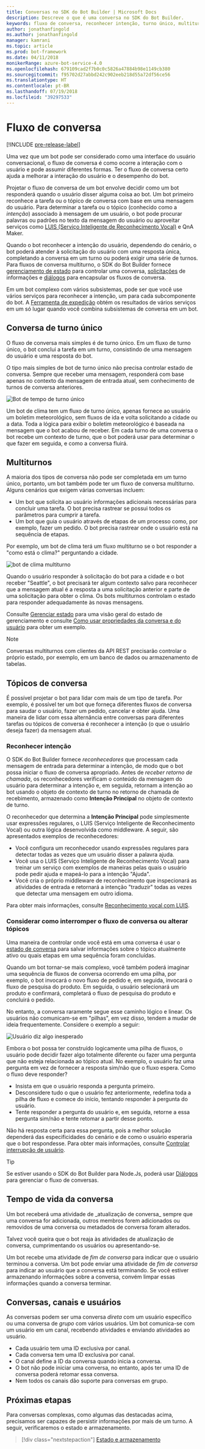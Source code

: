 ```yaml
---
title: Conversas no SDK do Bot Builder | Microsoft Docs
description: Descreve o que é uma conversa no SDK do Bot Builder.
keywords: fluxo de conversa, reconhecer intenção, turno único, multiturno
author: jonathanfingold
ms.author: jonathanfingold
manager: kamrani
ms.topic: article
ms.prod: bot-framework
ms.date: 04/11/2018
monikerRange: azure-bot-service-4.0
ms.openlocfilehash: 679109cad2f7b0c0c5826a47884b98e1149cb380
ms.sourcegitcommit: f95702d27abbd242c902eeb218d55a72df56ce56
ms.translationtype: HT
ms.contentlocale: pt-BR
ms.lasthandoff: 07/19/2018
ms.locfileid: "39297533"
---
```

# <a name="conversation-flow"></a>Fluxo de conversa
[!INCLUDE [pre-release-label](../includes/pre-release-label.md)]

Uma vez que um bot pode ser considerado como uma interface do usuário conversacional, o fluxo de conversa é como ocorre a interação com o usuário e pode assumir diferentes formas. Ter o fluxo de conversa certo ajuda a melhorar a interação do usuário e o desempenho do bot.

Projetar o fluxo de conversa de um bot envolve decidir como um bot responderá quando o usuário disser alguma coisa ao bot. Um bot primeiro reconhece a tarefa ou o tópico de conversa com base em uma mensagem do usuário. Para determinar a tarefa ou o tópico (conhecido como a *intenção*) associado à mensagem de um usuário, o bot pode procurar palavras ou padrões no texto da mensagem do usuário ou aproveitar serviços como [LUIS (Serviço Inteligente de Reconhecimento Vocal)](bot-builder-concept-luis.md) e QnA Maker. 

Quando o bot reconhecer a intenção do usuário, dependendo do cenário, o bot poderá atender à solicitação do usuário com uma resposta única, completando a conversa em um turno ou poderá exigir uma série de turnos. Para fluxos de conversa multiturno, o SDK do Bot Builder fornece [gerenciamento de estado](./bot-builder-howto-v4-state.md) para controlar uma conversa, [solicitações](bot-builder-prompts.md) de informações e [diálogos](bot-builder-dialog-manage-conversation-flow.md) para encapsular os fluxos de conversa. 

Em um bot complexo com vários subsistemas, pode ser que você use vários serviços para reconhecer a intenção, um para cada subcomponente do bot. A [Ferramenta de expedição](bot-builder-tutorial-dispatch.md) obtém os resultados de vários serviços em um só lugar quando você combina subsistemas de conversa em um bot. 
<!-- 
A conversation identifies a series of activities sent between a bot and a user on a specific channel and represents an interaction between one or more bots and either a _direct_ conversation with a specific user or a _group_ conversation with multiple users.
A bot communicates with a user on a channel by receiving activities from, and sending activities to the user.

- Each user has an ID that is unique per channel.
- Each conversation has an ID that is unique per channel.
- The channel sets the conversation ID when it starts the conversation.
- The bot cannot start a conversation; however, once it has a conversation ID, it can resume that conversation.
- Not all channels support group conversations.
-->

## <a name="single-turn-conversation"></a>Conversa de turno único

O fluxo de conversa mais simples é de turno único. Em um fluxo de turno único, o bot conclui a tarefa em um turno, consistindo de uma mensagem do usuário e uma resposta do bot. 



<!-- 
The EchoBot sample in the BotBuilder SDK is a single-turn bot. Here are other examples of single turn conversation flow:
* A bot for getting the weather report, that just tells the user what the weather is, when they say "What's the weather?".
* An IoT bot that responds to "turn on the lights" by calling an IoT service. -->

<!-- The following isn't always true, it's a generalization --> O tipo mais simples de bot de turno único não precisa controlar estado de conversa. Sempre que receber uma mensagem, responderá com base apenas no contexto da mensagem de entrada atual, sem conhecimento de turnos de conversa anteriores.

![Bot de tempo de turno único](./media/concept-conversation/weather-single-turn.png)

Um bot de clima tem um fluxo de turno único, apenas fornece ao usuário um boletim meteorológico, sem fluxos de ida e volta solicitando a cidade ou a data. Toda a lógica para exibir o boletim meteorológico é baseada na mensagem que o bot acabou de receber. Em cada turno de uma conversa o bot recebe um contexto de turno, que o bot poderá usar para determinar o que fazer em seguida, e como a conversa fluirá. 

## <a name="multiple-turns"></a>Multiturnos

A maioria dos tipos de conversa não pode ser completada em um turno único, portanto, um bot também pode ter um fluxo de conversa multiturno. Alguns cenários que exigem várias conversas incluem:

 * Um bot que solicita ao usuário informações adicionais necessárias para concluir uma tarefa. O bot precisa rastrear se possui todos os parâmetros para cumprir a tarefa.
 * Um bot que guia o usuário através de etapas de um processo como, por exemplo, fazer um pedido. O bot precisa rastrear onde o usuário está na sequência de etapas.

Por exemplo, um bot de clima terá um fluxo multiturno se o bot responder a "como está o clima?" perguntando a cidade.

![bot de clima multiturno](./media/concept-conversation/weather-multi-turn.png)

Quando o usuário responder à solicitação do bot para a cidade e o bot receber "Seattle", o bot precisará ter algum contexto salvo para reconhecer que a mensagem atual é a resposta a uma solicitação anterior e parte de uma solicitação para obter o clima. Os bots multiturnos controlam o estado para responder adequadamente às novas mensagens.

<!--
```
// TBD: snippet showing receiving message and using ConversationProperties
```
-->

Consulte [Gerenciar estado](bot-builder-storage-concept.md) para uma visão geral do estado de gerenciamento e consulte [Como usar propriedades da conversa e do usuário](bot-builder-howto-v4-state.md) para obter um exemplo.

> [!NOTE]
> Conversas multiturnos com clientes da API REST precisarão controlar o próprio estado, por exemplo, em um banco de dados ou armazenamento de tabelas. 

## <a name="conversation-topics"></a>Tópicos de conversa

É possível projetar o bot para lidar com mais de um tipo de tarefa. Por exemplo, é possível ter um bot que forneça diferentes fluxos de conversa para saudar o usuário, fazer um pedido, cancelar e obter ajuda. Uma maneira de lidar com essa alternância entre conversas para diferentes tarefas ou tópicos de conversa é reconhecer a intenção (o que o usuário deseja fazer) da mensagem atual. 

### <a name="recognize-intent"></a>Reconhecer intenção

O SDK do Bot Builder fornece _reconhecedores_ que processam cada mensagem de entrada para determinar a intenção, de modo que o bot possa iniciar o fluxo de conversa apropriado. Antes de _receber retorno de chamada_, os reconhecedores verificam o conteúdo da mensagem do usuário para determinar a intenção e, em seguida, retornam a intenção ao bot usando o objeto de contexto de turno no retorno de chamada de recebimento, armazenado como **Intenção Principal** no objeto de contexto de turno. 

O reconhecedor que determina a **Intenção Principal** pode simplesmente usar expressões regulares, o LUIS (Serviço Inteligente de Reconhecimento Vocal) ou outra lógica desenvolvida como middleware. A seguir, são apresentados exemplos de reconhecedores:
   
* Você configura um reconhecedor usando expressões regulares para detectar todas as vezes que um usuário disser a palavra ajuda.
* Você usa o LUIS (Serviço Inteligente de Reconhecimento Vocal) para treinar um serviço com exemplos de maneiras pelas quais o usuário pode pedir ajuda e mapeá-lo para a intenção "Ajuda".
* Você cria o próprio middleware de reconhecimento que inspecionará as atividades de entrada e retornará a intenção "traduzir" todas as vezes que detectar uma mensagem em outro idioma.

Para obter mais informações, consulte [Reconhecimento vocal com LUIS](bot-builder-concept-luis.md). <!-- TODO: ADD THIS TOPIC OR SNIPPET-->

### <a name="consider-how-to-interrupt-conversation-flow-or-change-topics"></a>Considerar como interromper o fluxo de conversa ou alterar tópicos

Uma maneira de controlar onde você está em uma conversa é usar o [estado de conversa](bot-builder-howto-v4-state.md) para salvar informações sobre o tópico atualmente ativo ou quais etapas em uma sequência foram concluídas.

Quando um bot tornar-se mais complexo, você também poderá imaginar uma sequência de fluxos de conversa ocorrendo em uma pilha, por exemplo, o bot invocará o novo fluxo de pedido e, em seguida, invocará o fluxo de pesquisa do produto. Em seguida, o usuário selecionará um produto e confirmará, completará o fluxo de pesquisa do produto e concluirá o pedido.

No entanto, a conversa raramente segue esse caminho lógico e linear. Os usuários não comunicam-se em "pilhas", em vez disso, tendem a mudar de ideia frequentemente. Considere o exemplo a seguir:

![Usuário diz algo inesperado](./media/concept-conversation/interruption.png)

Embora o bot possa ter construído logicamente uma pilha de fluxos, o usuário pode decidir fazer algo totalmente diferente ou fazer uma pergunta que não esteja relacionada ao tópico atual. No exemplo, o usuário faz uma pergunta em vez de fornecer a resposta sim/não que o fluxo espera. Como o fluxo deve responder?

* Insista em que o usuário responda a pergunta primeiro.
* Desconsidere tudo o que o usuário fez anteriormente, redefina toda a pilha de fluxo e comece do início, tentando responder à pergunta do usuário.
* Tente responder a pergunta do usuário e, em seguida, retorne a essa pergunta sim/não e tente retomar a partir desse ponto.

Não há resposta certa para essa pergunta, pois a melhor solução dependerá das especificidades do cenário e de como o usuário esperaria que o bot respondesse. Para obter mais informações, consulte [Controlar interrupção de usuário](bot-builder-howto-handle-user-interrupt.md).

> [!TIP]
> Se estiver usando o SDK do Bot Builder para Node.Js, poderá usar [Diálogos](bot-builder-dialog-manage-conversation-flow.md) para gerenciar o fluxo de conversas.

## <a name="conversation-lifetime"></a>Tempo de vida da conversa

<!-- Note: these activities are dependent on whether the channel actually sends them. Also, we should add links --> Um bot receberá uma atividade de _atualização de conversa_ sempre que uma conversa for adicionada, outros membros forem adicionados ou removidos de uma conversa ou metadados de conversa foram alterados.
Talvez você queira que o bot reaja às atividades de atualização de conversa, cumprimentando os usuários ou apresentando-se.

Um bot recebe uma atividade de _fim de conversa_ para indicar que o usuário terminou a conversa. Um bot pode enviar uma atividade de _fim de conversa_ para indicar ao usuário que a conversa está terminando. Se você estiver armazenando informações sobre a conversa, convém limpar essas informações quando a conversa terminar.

<!--  Types of conversations

Your bot can support multi-turn interactions where it prompts users for multiple peices of information. It can be focused on a very specific task or support multiple types of tasks. 
The Bot Builder SDK has some built-in support for Language Understatnding (LUIS) and QnA Maker for adding natural language "question and answer" features to your bot.

<!--TODO: Add with links when these topics are available:
[Conversation flow] and other design articles.
[Using recognizers] [Using state and storage] and other how tos.
-->
## <a name="conversations-channels-and-users"></a>Conversas, canais e usuários

As conversas podem ser uma conversa _direta_ com um usuário específico ou uma conversa de _grupo_ com vários usuários.
Um bot comunica-se com um usuário em um canal, recebendo atividades e enviando atividades ao usuário.

- Cada usuário tem uma ID exclusiva por canal.
- Cada conversa tem uma ID exclusiva por canal.
- O canal define a ID da conversa quando inicia a conversa.
- O bot não pode iniciar uma conversa, no entanto, após ter uma ID de conversa poderá retomar essa conversa.
- Nem todos os canais dão suporte para conversas em grupo.

## <a name="next-steps"></a>Próximas etapas

Para conversas complexas, como algumas das destacadas acima, precisamos ser capazes de persistir informações por mais de um turno. A seguir, verificaremos o estado e armazenamento.

> [!div class="nextstepaction"]
> [Estado e armazenamento](bot-builder-storage-concept.md)

<!-- In addition, your bot can send activities back to the user, either _proactively_, in response to internal logic, or _reactively_, in response to an activity from the user or channel.-->
<!--TODO: Link to messaging how tos.-->

<!--  TODO: Change to next steps, one for each of LUIS and State
## See also

- Activities
- Adapter
- Context
- Proactive messaging
- State
-->

[QnAMaker]:(bot-builder-luis-and-qna.md#using-qna-maker)

<!-- TODO: Update when the Dispatch concept is pushed -->
[Dispatch]:(bot-builder-concept-luis.md)
